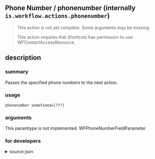 
## Phone Number / phonenumber (internally `is.workflow.actions.phonenumber`)

> This action is not yet complete. Some arguments may be missing.


> This action requires that Shortcuts has permission to use WFContactAccessResource.


## description
### summary
Passes the specified phone numbers to the next action.


### usage
`phonenumber undefined=[???]`

### arguments
This paramtype is not implemented. WFPhoneNumberFieldParameter

### for developers

<details><summary>source json</summary>
<p>
```json
{
	"ActionClass": "WFPhoneNumberAction",
	"ActionKeywords": [
		"phone",
		"number",
		"mobile",
		"home",
		"cellular",
		"telephone"
	],
	"Category": "Contacts",
	"Description": {
		"DescriptionSummary": "Passes the specified phone numbers to the next action."
	},
	"IconName": "PhoneNumber.png",
	"LastModifiedDate": "2015-01-11T06:00:00.000Z",
	"Name": "Phone Number",
	"Output": {
		"Multiple": true,
		"OutputName": "Phone Number",
		"Types": [
			"WFPhoneNumber"
		]
	},
	"Parameters": [
		{
			"Class": "WFPhoneNumberFieldParameter",
			"Key": "WFPhoneNumber",
			"Placeholder": "Type in a phone number"
		}
	],
	"RequiredResources": [
		"WFContactAccessResource"
	],
	"Subcategory": "Phone"
}
```
</p></details>

